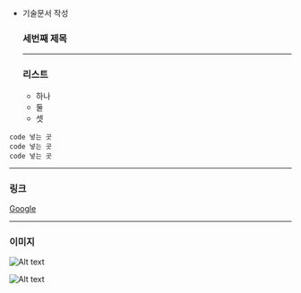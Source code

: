 * 기술문서 작성
  ### 세번째 제목

  ***
  ### 리스트
  + 하나
  + 둘
  + 셋

```
code 넣는 곳
code 넣는 곳
code 넣는 곳
```
***
### 링크
[Google](https://www.google.com)

***
### 이미지
![Alt text](https://images.unsplash.com/photo-1587613752723-b7c4a7603f25?ixlib=rb-1.2.1&ixid=eyJhcHBfaWQiOjEyMDd9&auto=format&fit=crop&w=634&q=80)

![Alt text]()